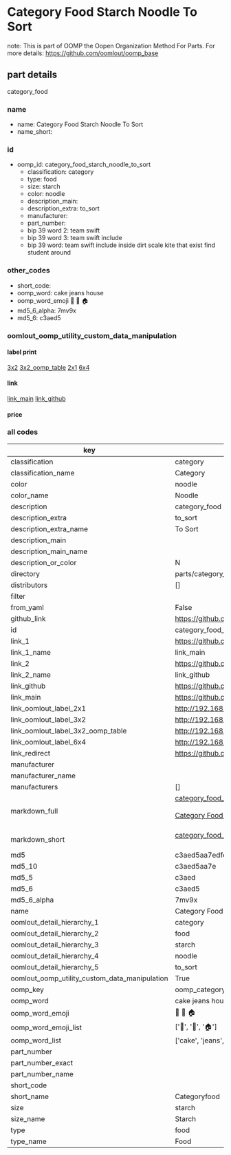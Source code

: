 # Category Food Starch Noodle To Sort  

note: This is part of OOMP the Oopen Organization Method For Parts. For more details: https://github.com/oomlout/oomp_base

##  part details
  



category_food



### name
* name: Category Food Starch Noodle To Sort
* name_short: 
### id
* oomp_id: category_food_starch_noodle_to_sort
  * classification: category
  * type: food
  * size: starch
  * color: noodle
  * description_main: 
  * description_extra: to_sort
  * manufacturer: 
  * part_number: 
  * bip 39 word 2: team swift
  * bip 39 word 3: team swift include
  * bip 39 word: team swift include inside dirt scale kite that exist find student around

### other_codes
* short_code: 
* oomp_word: cake jeans house
* oomp_word_emoji :cake: :jeans: :house:
* md5_6_alpha: 7mv9x
* md5_6: c3aed5






### oomlout_oomp_utility_custom_data_manipulation
#### label print
[3x2](http://192.168.1.245:1112/?label=oomp%207mv9x)
[3x2_oomp_table](http://192.168.1.108:1112/?label=oomp%207mv9x)
[2x1](http://192.168.1.242:1112/?label=oomp%207mv9x)
[6x4](http://192.168.1.55:1112/?label=oomp%207mv9x)    

#### link

[link_main](https://github.com/oomlout/oomlout_oomp_version_1_messy/tree/main/parts/category_food_starch_noodle_to_sort) [link_github](https://github.com/oomlout/oomlout_oomp_version_1_messy/tree/main/parts/category_food_starch_noodle_to_sort)                             

#### price







### all codes 
| key | value |  
| --- | --- |  
| classification | category |  
| classification_name | Category |  
| color | noodle |  
| color_name | Noodle |  
| description | category_food |  
| description_extra | to_sort |  
| description_extra_name | To Sort |  
| description_main |  |  
| description_main_name |  |  
| description_or_color | N  |  
| directory | parts/category_food_starch_noodle_to_sort |  
| distributors | [] |  
| filter |  |  
| from_yaml | False |  
| github_link | https://github.com/oomlout/oomlout_oomp_part_src/tree/main/parts/category_food_starch_noodle_to_sort |  
| id | category_food_starch_noodle_to_sort |  
| link_1 | https://github.com/oomlout/oomlout_oomp_version_1_messy/tree/main/parts/category_food_starch_noodle_to_sort |  
| link_1_name | link_main |  
| link_2 | https://github.com/oomlout/oomlout_oomp_version_1_messy/tree/main/parts/category_food_starch_noodle_to_sort |  
| link_2_name | link_github |  
| link_github | https://github.com/oomlout/oomlout_oomp_version_1_messy/tree/main/parts/category_food_starch_noodle_to_sort |  
| link_main | https://github.com/oomlout/oomlout_oomp_version_1_messy/tree/main/parts/category_food_starch_noodle_to_sort |  
| link_oomlout_label_2x1 | http://192.168.1.242:1112/?label=oomp%207mv9x |  
| link_oomlout_label_3x2 | http://192.168.1.245:1112/?label=oomp%207mv9x |  
| link_oomlout_label_3x2_oomp_table | http://192.168.1.108:1112/?label=oomp%207mv9x |  
| link_oomlout_label_6x4 | http://192.168.1.55:1112/?label=oomp%207mv9x |  
| link_redirect | https://github.com/oomlout/oomlout_oomp_version_1_messy/tree/main/parts/category_food_starch_noodle_to_sort |  
| manufacturer |  |  
| manufacturer_name |  |  
| manufacturers | [] |  
| markdown_full | [category_food_starch_noodle_to_sort](none)<br>[](none)<br>[Category Food Starch Noodle To Sort](none)<br><br> |  
| markdown_short | [category_food_starch_noodle_to_sort](none)<br><br> |  
| md5 | c3aed5aa7edfef67001f5752e4f6f6f5 |  
| md5_10 | c3aed5aa7e |  
| md5_5 | c3aed |  
| md5_6 | c3aed5 |  
| md5_6_alpha | 7mv9x |  
| name | Category Food Starch Noodle To Sort |  
| oomlout_detail_hierarchy_1 | category |  
| oomlout_detail_hierarchy_2 | food |  
| oomlout_detail_hierarchy_3 | starch |  
| oomlout_detail_hierarchy_4 | noodle |  
| oomlout_detail_hierarchy_5 | to_sort |  
| oomlout_oomp_utility_custom_data_manipulation | True |  
| oomp_key | oomp_category_food_starch_noodle_to_sort |  
| oomp_word | cake jeans house |  
| oomp_word_emoji | :cake: :jeans: :house: |  
| oomp_word_emoji_list | [':cake:', ':jeans:', ':house:'] |  
| oomp_word_list | ['cake', 'jeans', 'house'] |  
| part_number |  |  
| part_number_exact |  |  
| part_number_name |  |  
| short_code |  |  
| short_name | Categoryfood |  
| size | starch |  
| size_name | Starch |  
| type | food |  
| type_name | Food |  
